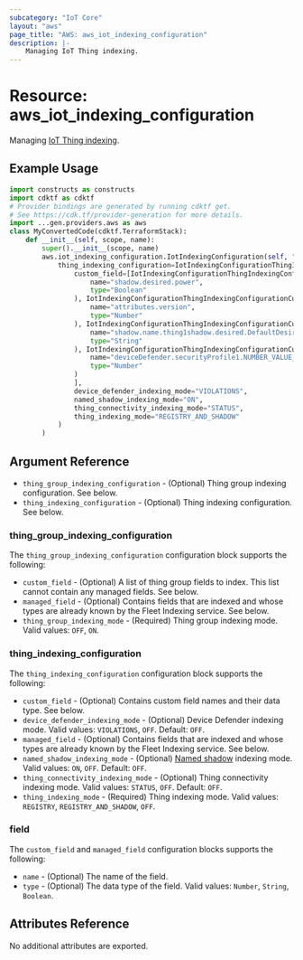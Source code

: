 ```yaml
---
subcategory: "IoT Core"
layout: "aws"
page_title: "AWS: aws_iot_indexing_configuration"
description: |-
    Managing IoT Thing indexing.
---
```


# Resource: aws_iot_indexing_configuration

Managing [IoT Thing indexing](https://docs.aws.amazon.com/iot/latest/developerguide/managing-index.html).

## Example Usage

```python
import constructs as constructs
import cdktf as cdktf
# Provider bindings are generated by running cdktf get.
# See https://cdk.tf/provider-generation for more details.
import ...gen.providers.aws as aws
class MyConvertedCode(cdktf.TerraformStack):
    def __init__(self, scope, name):
        super().__init__(scope, name)
        aws.iot_indexing_configuration.IotIndexingConfiguration(self, "example",
            thing_indexing_configuration=IotIndexingConfigurationThingIndexingConfiguration(
                custom_field=[IotIndexingConfigurationThingIndexingConfigurationCustomField(
                    name="shadow.desired.power",
                    type="Boolean"
                ), IotIndexingConfigurationThingIndexingConfigurationCustomField(
                    name="attributes.version",
                    type="Number"
                ), IotIndexingConfigurationThingIndexingConfigurationCustomField(
                    name="shadow.name.thing1shadow.desired.DefaultDesired",
                    type="String"
                ), IotIndexingConfigurationThingIndexingConfigurationCustomField(
                    name="deviceDefender.securityProfile1.NUMBER_VALUE_BEHAVIOR.lastViolationValue.number",
                    type="Number"
                )
                ],
                device_defender_indexing_mode="VIOLATIONS",
                named_shadow_indexing_mode="ON",
                thing_connectivity_indexing_mode="STATUS",
                thing_indexing_mode="REGISTRY_AND_SHADOW"
            )
        )
```

## Argument Reference

* `thing_group_indexing_configuration` - (Optional) Thing group indexing configuration. See below.
* `thing_indexing_configuration` - (Optional) Thing indexing configuration. See below.

### thing_group_indexing_configuration

The `thing_group_indexing_configuration` configuration block supports the following:

* `custom_field` - (Optional) A list of thing group fields to index. This list cannot contain any managed fields. See below.
* `managed_field` - (Optional) Contains fields that are indexed and whose types are already known by the Fleet Indexing service. See below.
* `thing_group_indexing_mode` - (Required) Thing group indexing mode. Valid values: `OFF`, `ON`.

### thing_indexing_configuration

The `thing_indexing_configuration` configuration block supports the following:

* `custom_field` - (Optional) Contains custom field names and their data type. See below.
* `device_defender_indexing_mode` - (Optional) Device Defender indexing mode. Valid values: `VIOLATIONS`, `OFF`. Default: `OFF`.
* `managed_field` - (Optional) Contains fields that are indexed and whose types are already known by the Fleet Indexing service. See below.
* `named_shadow_indexing_mode` - (Optional) [Named shadow](https://docs.aws.amazon.com/iot/latest/developerguide/iot-device-shadows.html) indexing mode. Valid values: `ON`, `OFF`. Default: `OFF`.
* `thing_connectivity_indexing_mode` - (Optional) Thing connectivity indexing mode. Valid values: `STATUS`, `OFF`. Default: `OFF`.
* `thing_indexing_mode` - (Required) Thing indexing mode. Valid values: `REGISTRY`, `REGISTRY_AND_SHADOW`, `OFF`.

### field

The `custom_field` and `managed_field` configuration blocks supports the following:

* `name` - (Optional) The name of the field.
* `type` - (Optional) The data type of the field. Valid values: `Number`, `String`, `Boolean`.

## Attributes Reference

No additional attributes are exported.

<!-- cache-key: cdktf-0.17.0-pre.15 input-df92f8e52be441ada967ba2f89634c28ae23edb7efcc9893725eb6f7d52f250b -->